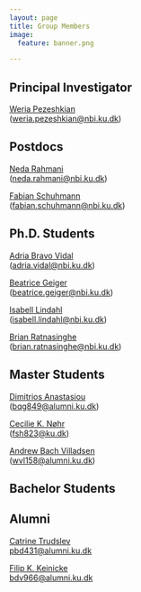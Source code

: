 ```yaml
---
layout: page
title: Group Members 
image:
  feature: banner.png

---
```


## Principal Investigator

[Weria Pezeshkian](/people/weria_pezeshkian)<br />
([weria.pezeshkian@nbi.ku.dk](mailto:weria.pezeshkian@nbi.ku.dk))

## Postdocs

[Neda Rahmani](/people/neda_rahmani)<br />
([neda.rahmani@nbi.ku.dk](mailto:neda.rahmani@nbi.ku.dk))

[Fabian Schuhmann](/people/fabian_schuhmann)<br />
([fabian.schuhmann@nbi.ku.dk](mailto:fabian.schuhmann@nbi.ku.dk))

## Ph.D. Students

[Adria Bravo Vidal](/people/adria_vidal)<br />
([adria.vidal@nbi.ku.dk](mailto:adria.vidal@nbi.ku.dk))


[Beatrice Geiger](/people/beatrice_geiger)<br />
([beatrice.geiger@nbi.ku.dk](mailto:beatrice.geiger@nbi.ku.dk))


[Isabell Lindahl](/people/isabell_lindahl)<br />
([isabell.lindahl@nbi.ku.dk](mailto:isabell.lindahl@nbi.ku.dk))


[Brian Ratnasinghe](/people/brian_ratnasinghe)<br />
([brian.ratnasinghe@nbi.ku.dk](mailto:brian.ratnasinghe@nbi.ku.dk))

## Master Students

[Dimitrios Anastasiou](/people/dimitrios_anastasiou)<br />
([bqg849@alumni.ku.dk](mailto:bqg849@alumni.ku.dk))


[Cecilie K. Nøhr](/people/cecilie_noehr)<br />
([fsh823@ku.dk](mailto:fsh823@ku.dk))

[Andrew Bach Villadsen](/people/andrew_villadsen)<br />
([wvl158@alumni.ku.dk](mailto:wvl158@alumni.ku.dk))

## Bachelor Students


## Alumni

[Catrine Trudslev](/people/catrine_trudslev)<br />
[pbd431@alumni.ku.dk](pbd431@alumni.ku.dk)

[Filip K. Keinicke](/people/filip_keinicke)<br />
[bdv966@alumni.ku.dk](bdv966@alumni.ku.dk)
